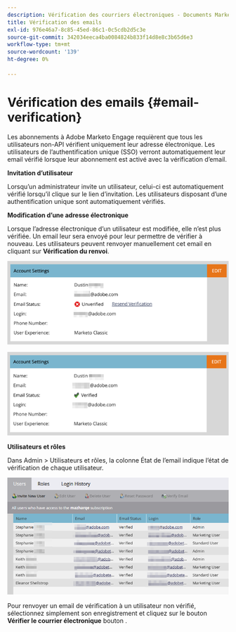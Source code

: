 ```yaml
---
description: Vérification des courriers électroniques - Documents Marketo - Documentation du produit
title: Vérification des emails
exl-id: 976e46a7-8c85-45ed-86c1-0c5cdb2d5c3e
source-git-commit: 342034eeca4ba0084824b833f14d8e8c3b65d6e3
workflow-type: tm+mt
source-wordcount: '139'
ht-degree: 0%

---
```


# Vérification des emails {#email-verification}

Les abonnements à Adobe Marketo Engage requièrent que tous les utilisateurs non-API vérifient uniquement leur adresse électronique. Les utilisateurs de l’authentification unique (SSO) verront automatiquement leur email vérifié lorsque leur abonnement est activé avec la vérification d’email.

**Invitation d’utilisateur**

Lorsqu’un administrateur invite un utilisateur, celui-ci est automatiquement vérifié lorsqu’il clique sur le lien d’invitation. Les utilisateurs disposant d’une authentification unique sont automatiquement vérifiés.

**Modification d’une adresse électronique**

Lorsque l’adresse électronique d’un utilisateur est modifiée, elle n’est plus vérifiée. Un email leur sera envoyé pour leur permettre de vérifier à nouveau. Les utilisateurs peuvent renvoyer manuellement cet email en cliquant sur **Vérification du renvoi**.

![](assets/email-verification-1.png)

![](assets/email-verification-2.png)

**Utilisateurs et rôles**

Dans Admin > Utilisateurs et rôles, la colonne État de l’email indique l’état de vérification de chaque utilisateur.

![](assets/email-verification-3.png)

Pour renvoyer un email de vérification à un utilisateur non vérifié, sélectionnez simplement son enregistrement et cliquez sur le bouton **Vérifier le courrier électronique** bouton .
